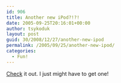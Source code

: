 ```yaml
---
id: 906
title: Another new iPod?!?!
date: 2005-09-25T20:16:01+00:00
author: tsykoduk
layout: post
guid: 30/2008/12/27/another-new-ipod
permalink: /2005/09/25/another-new-ipod/
categories:
  - Fun!
---
```

<p><a href="http://www.ifilm.com/ifilmdetail/2680559?htv=12&amp;htv=12">Check</a> it out. I just might have to get one!</p>